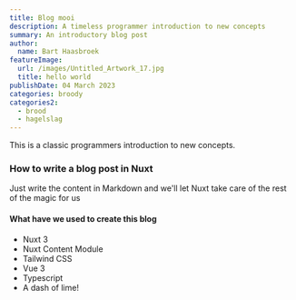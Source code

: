 ```yaml
---
title: Blog mooi
description: A timeless programmer introduction to new concepts
summary: An introductory blog post
author:
  name: Bart Haasbroek
featureImage:
  url: /images/Untitled_Artwork_17.jpg
  title: hello world
publishDate: 04 March 2023
categories: broody
categories2:
  - brood
  - hagelslag
---
```


This is a classic programmers introduction to new concepts.

### How to write a blog post in Nuxt

Just write the content in Markdown and we'll let Nuxt take care of the rest of the magic for us

#### What have we used to create this blog

- Nuxt 3
- Nuxt Content Module
- Tailwind CSS
- Vue 3
- Typescript
- A dash of lime!
